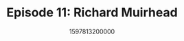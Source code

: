 ---
templateKey: podcast-episode
public: true
url: podcast/episode-11-richard-muirhead
title: " Episode 11: Richard Muirhead "
description:  Go down the rabbit hole with Richard Muirhead, Managing Partner of Fabric Ventures and an early Orchid supporter. A Bitcoin believer since 2013, he shares his ideas about decentralization, the token economy, and the future of privacy. 
date: 1597813200000
featuredimage: /img/podcast/EpisodeHeader_RMuirhead_Website.jpg
socialimage: https://www.orchid.com/img/podcast/EpisodeHeader_RMuirhead.png
platformurls:
 - https://podcasts.apple.com/us/podcast/blockchain-new-decentralized-economy-richard-muirhead/id1516705670?i=1000488597830
 - https://open.spotify.com/episode/6qQwTZ7CvsRw9yQlD3yn2c
 - https://www.stitcher.com/show/follow-the-white-rabbit/episode/blockchain-and-the-new-decentralized-economy-with-richard-muirhead-77072727
 - https://www.deezer.com/us/episode/241160942
 - https://www.podbean.com/media/share/dir-x3jzx-ad639ee
 - https://tunein.com/podcasts/Technology-Podcasts/Follow-the-White-Rabbit-p1330281/?topicId=156651479
---